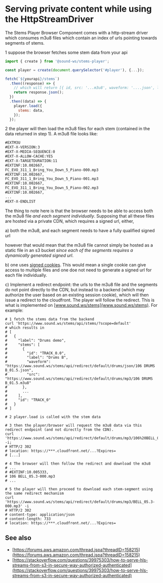 # Serving private content while using the HttpStreamDriver

The Stems Player Browser Component comes with a http-stream driver which consumes m3u8 files which contain an index of urls pointing towards segments of stems.

1 suppose the browser fetches some stem data from your api

```js
import { create } from '@sound-ws/stems-player';

const player = create(document.querySelector('#player'), {...});

fetch(`${yourapi}/stems`)
  .then((response) => {
    // which will return [{ id, src: '...m3u8', waveform: '....json', label }]
    return response.json();
  })
  .then((data) => {
    player.load({
      stems: data,
    });
  });
```

2 the player will then load the m3u8 files for each stem (contained in the data returned in step 1). A m3u8 file looks like:

```txt
#EXTM3U
#EXT-X-VERSION:3
#EXT-X-MEDIA-SEQUENCE:0
#EXT-X-ALLOW-CACHE:YES
#EXT-X-TARGETDURATION:11
#EXTINF:10.002667,
FC_EVO_311_1_Bring_You_Down_5_Piano-000.mp3
#EXTINF:10.002667,
FC_EVO_311_1_Bring_You_Down_5_Piano-001.mp3
#EXTINF:10.002667,
FC_EVO_311_1_Bring_You_Down_5_Piano-002.mp3
#EXTINF:10.002667,
...
#EXT-X-ENDLIST
```

The thing to note here is that the browser needs to be able to access both the m3u8 file _and each segment individually_. Supposing that all these files are hosted via a private CDN, which requires a signed url, either,

a) both the m3u8, and each segment needs to have a fully qualified signed url

however that would mean that the m3u8 file cannot simply be hosted as a static file in an s3 bucket _since each of the segments requires a dynamically generated signed url_.

b) one uses [signed cookies](https://docs.aws.amazon.com/AmazonCloudFront/latest/DeveloperGuide/private-content-signed-cookies.html). This would mean a single cookie can give access to multiple files and one doe not need to generate a signed url for each file individually.

c) Implement a redirect endpoint: the urls to the m3u8 file and the segments do not point directly to the CDN, but instead to a backend (which may authorize the user based on an existing session cookie), which will then issue a redirect to the cloudfront. The player will follow the redirect. This is what is implemented on [www.sound.ws/stems](www.sound.ws/stems). For example:

```shell
# 1 fetch the stems data from the backend
curl 'https://www.sound.ws/stems/api/stems/?scope=default'
# which results in
# [
#   {
#     "label": "Drums demo",
#     "stems": [
#       {
#         "id": "TRACK_0.0",
#         "label": "Drums B",
#         "waveform": "https://www.sound.ws/stems/api/redirect/default/drums/json/106 DRUMS B_01.5.json",
#         "src": "https://www.sound.ws/stems/api/redirect/default/drums/mp3/106 DRUMS B_01.5.m3u8"
#       },
#       ...
#     ],
#     "id": "TRACK_0"
#   }
# ]

# 2 player.load is called with the stem data

# 3 then the player/browser will request the m3u8 data via this redirect endpoint (and not directly from the CDN).
curl 'https://www.sound.ws/stems/api/redirect/default/drums/mp3/106%20BELL_05.3.m3u8' -i;
# HTTP/2 302
# location: https://***.cloudfront.net/...?Expires=
# [...]

# 4 The browser will then follow the redirect and download the m3u8
# ...
# #EXTINF:10.005333,
# 106 BELL_05.3-000.mp3
# ...

# 5 the player will then proceed to download each stem-segment using the same redirect mechanism
curl 'https://www.sound.ws/stems/api/redirect/default/drums/mp3/BELL_05.3-000.mp3' -i
# HTTP/2 302
# content-type: application/json
# content-length: 733
# location: https://***.cloudfront.net/...?Expires=
```

## See also

- [https://forums.aws.amazon.com/thread.jspa?threadID=158215](https://forums.aws.amazon.com/thread.jspa?threadID=158215)
- [https://stackoverflow.com/questions/39975303/how-to-serve-hls-streams-from-s3-in-secure-way-authorized-authenticated](https://stackoverflow.com/questions/39975303/how-to-serve-hls-streams-from-s3-in-secure-way-authorized-authenticated)
